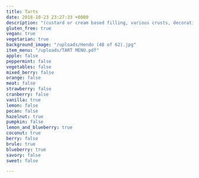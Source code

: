 ```yaml
---
title: Tarts
date: 2018-10-23 23:27:33 +0000
description: "(custard or cream based filling, various crusts, decorative garnish)"
gluten_free: true
vegan: true
vegetarian: true
background_image: "/uploads/Hendo (48 of 62).jpg"
item_menu: "/uploads/TART MENU.pdf"
apple: false
peppermint: false
vegetables: false
mixed_berry: false
orange: false
meat: false
strawberry: false
cranberry: false
vanilla: true
lemon: false
pecan: false
hazelnut: true
pumpkin: false
lemon_and_blueberry: true
coconut: true
berry: false
brule: true
blueberry: true
savory: false
sweet: false

---
```

